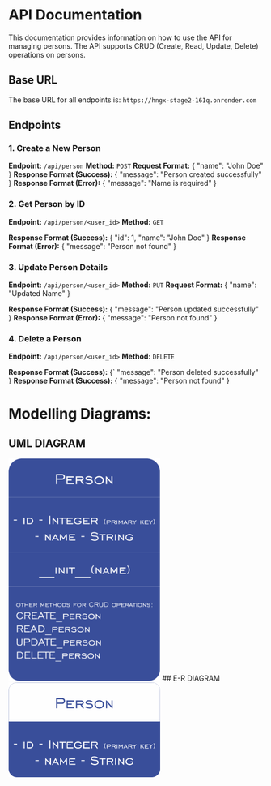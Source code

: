 # API Documentation

This documentation provides information on how to use the API for managing persons. The API supports CRUD (Create, Read, Update, Delete) operations on persons.

## Base URL

The base URL for all endpoints is: `https://hngx-stage2-161q.onrender.com`

## Endpoints

### 1. Create a New Person

**Endpoint:** `/api/person`
**Method:** `POST`
**Request Format:**
{
    "name": "John Doe"
}
**Response Format (Success):**
{
    "message": "Person created successfully"
}
**Response Format (Error):**
{
    "message": "Name is required"
}

### 2. Get Person by ID

**Endpoint:** `/api/person/<user_id>`
**Method:** `GET`

**Response Format (Success):**
{
    "id": 1,
    "name": "John Doe"
}
**Response Format (Error):**
{
    "message": "Person not found"
}

### 3. Update Person Details
**Endpoint:** `/api/person/<user_id>`
**Method:** `PUT`
**Request Format:**
{
    "name": "Updated Name"
}

**Response Format (Success):**
{
    "message": "Person updated successfully"
}
**Response Format (Error):**
{
    "message": "Person not found"
}

### 4. Delete a Person
**Endpoint:** `/api/person/<user_id>`
**Method:** `DELETE`

**Response Format (Success):**
{`
    "message": "Person deleted successfully"
}
**Response Format (Success):**
{
    "message": "Person not found"
}

# Modelling Diagrams:
## UML DIAGRAM
<img src="/imgs/UML.png" style="max-width: 300px">
## E-R DIAGRAM
<img src="/imgs/E-R.png" style="max-width: 300px">
